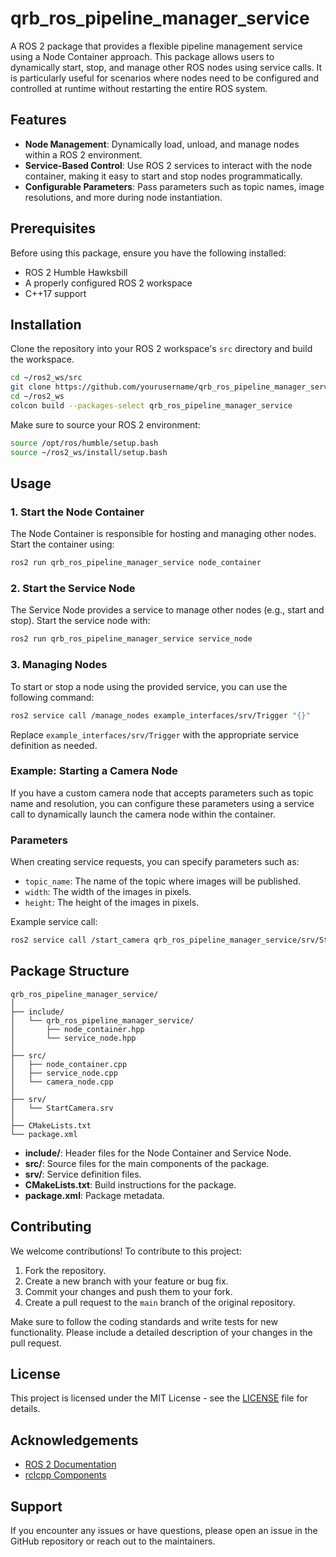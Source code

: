 # qrb_ros_pipeline_manager_service

A ROS 2 package that provides a flexible pipeline management service using a Node Container approach. This package allows users to dynamically start, stop, and manage other ROS nodes using service calls. It is particularly useful for scenarios where nodes need to be configured and controlled at runtime without restarting the entire ROS system.

## Features

- **Node Management**: Dynamically load, unload, and manage nodes within a ROS 2 environment.
- **Service-Based Control**: Use ROS 2 services to interact with the node container, making it easy to start and stop nodes programmatically.
- **Configurable Parameters**: Pass parameters such as topic names, image resolutions, and more during node instantiation.

## Prerequisites

Before using this package, ensure you have the following installed:

- ROS 2 Humble Hawksbill
- A properly configured ROS 2 workspace
- C++17 support

## Installation

Clone the repository into your ROS 2 workspace's `src` directory and build the workspace.

```bash
cd ~/ros2_ws/src
git clone https://github.com/yourusername/qrb_ros_pipeline_manager_service.git
cd ~/ros2_ws
colcon build --packages-select qrb_ros_pipeline_manager_service
```

Make sure to source your ROS 2 environment:

```bash
source /opt/ros/humble/setup.bash
source ~/ros2_ws/install/setup.bash
```

## Usage

### 1. Start the Node Container

The Node Container is responsible for hosting and managing other nodes. Start the container using:

```bash
ros2 run qrb_ros_pipeline_manager_service node_container
```

### 2. Start the Service Node

The Service Node provides a service to manage other nodes (e.g., start and stop). Start the service node with:

```bash
ros2 run qrb_ros_pipeline_manager_service service_node
```

### 3. Managing Nodes

To start or stop a node using the provided service, you can use the following command:

```bash
ros2 service call /manage_nodes example_interfaces/srv/Trigger "{}"
```

Replace `example_interfaces/srv/Trigger` with the appropriate service definition as needed.

### Example: Starting a Camera Node

If you have a custom camera node that accepts parameters such as topic name and resolution, you can configure these parameters using a service call to dynamically launch the camera node within the container.

### Parameters

When creating service requests, you can specify parameters such as:

- `topic_name`: The name of the topic where images will be published.
- `width`: The width of the images in pixels.
- `height`: The height of the images in pixels.

Example service call:

```bash
ros2 service call /start_camera qrb_ros_pipeline_manager_service/srv/StartCamera "{topic_name: 'camera_image', width: 1280, height: 720}"
```

## Package Structure

```
qrb_ros_pipeline_manager_service/
│
├── include/
│   └── qrb_ros_pipeline_manager_service/
│       ├── node_container.hpp
│       └── service_node.hpp
│
├── src/
│   ├── node_container.cpp
│   ├── service_node.cpp
│   └── camera_node.cpp
│
├── srv/
│   └── StartCamera.srv
│
├── CMakeLists.txt
└── package.xml
```

- **include/**: Header files for the Node Container and Service Node.
- **src/**: Source files for the main components of the package.
- **srv/**: Service definition files.
- **CMakeLists.txt**: Build instructions for the package.
- **package.xml**: Package metadata.

## Contributing

We welcome contributions! To contribute to this project:

1. Fork the repository.
2. Create a new branch with your feature or bug fix.
3. Commit your changes and push them to your fork.
4. Create a pull request to the `main` branch of the original repository.

Make sure to follow the coding standards and write tests for new functionality. Please include a detailed description of your changes in the pull request.

## License

This project is licensed under the MIT License - see the [LICENSE](LICENSE) file for details.

## Acknowledgements

- [ROS 2 Documentation](https://docs.ros.org/en/humble/index.html)
- [rclcpp Components](https://docs.ros.org/en/humble/Tutorials/Composition.html)

## Support

If you encounter any issues or have questions, please open an issue in the GitHub repository or reach out to the maintainers.
